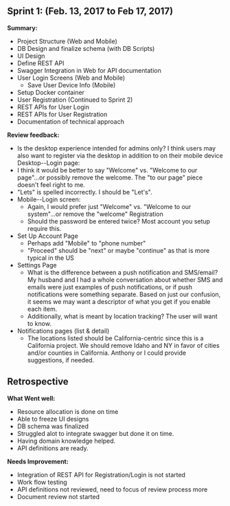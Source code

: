 
**Sprint 1: (Feb. 13, 2017 to Feb 17, 2017)**
-----------------------------------------

**Summary:**

 - Project Structure (Web and Mobile)
 - DB Design and finalize schema (with DB Scripts)
 - UI Design
 - Define REST API
 - Swagger Integration in Web for API documentation
 - User Login Screens (Web and Mobile)
	* Save User Device Info (Mobile)
 - Setup Docker container
 - User Registration (Continued to Sprint 2)
 - REST APIs for User Login
 - REST APIs for User Registration
 - Documentation of technical approach

**Review feedback:**

 - Is the desktop experience intended for admins only?  I think users may also want to register via the desktop in addition to on their mobile device Desktop--Login page:   
 - I think it would be better to say "Welcome" vs. "Welcome to our page"...or possibly remove the welcome.  The "to our page" piece doesn't feel right to me.
 - "Lets" is spelled incorrectly.  I should be "Let's".
 - Mobile--Login screen: 
      * Again, I would prefer just "Welcome" vs. "Welcome to our system"...or remove the "welcome"
	Registration 
      * Should the password be entered twice?  Most account you setup require this.
 - Set Up Account Page 
      * Perhaps add "Mobile" to "phone number"
      * "Proceed" should be "next" or maybe "continue" as that is more typical in the US
 - Settings Page 
      * What is the difference between a push notification and SMS/email?  My husband and I had a whole conversation about whether SMS and emails were just examples of push notifications, or if push notifications were something separate.  Based on just our confusion, it seems we may want a descriptor of what you get if you enable each item.
      * Additionally, what is meant by location tracking?  The user will want to know.
 - Notifications pages (list & detail)
      * The locations listed should be California-centric since this is a California project.  We should remove Idaho and NY in favor of cities and/or counties in California.  Anthony or I could provide suggestions, if needed.
 
**Retrospective**
-------------------------
**What Went well:**

 - Resource allocation is done on time
 - Able to freeze UI designs
 - DB schema was finalized
 - Struggled alot to integrate swagger but done it on time.
 - Having domain knowledge helped.
 - API definitions are ready.
 
**Needs Improvement:**

 - Integration of REST API for Registration/Login is not started
 - Work flow testing
 - API definitions not reviewed, need to focus of review process more
 - Document review not started
